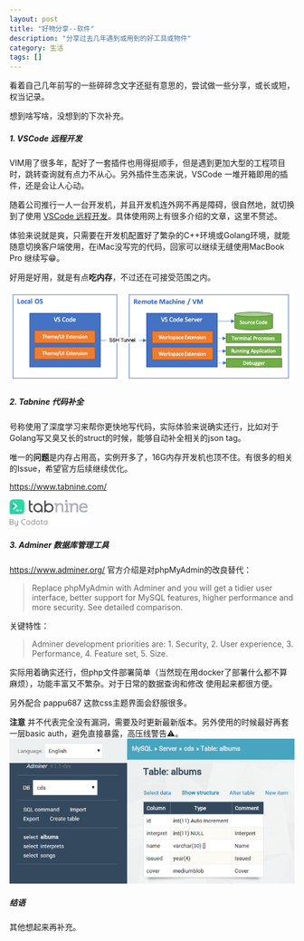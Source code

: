 ```yaml
---
layout: post
title: "好物分享--软件" 
description: "分享过去几年遇到或用到的好工具或物件"
category: 生活
tags: []
---
```


看着自己几年前写的一些碎碎念文字还挺有意思的，尝试做一些分享，或长或短，权当记录。

想到啥写啥，没想到的下次补充。


##### 1. VSCode 远程开发
VIM用了很多年，配好了一套插件也用得挺顺手，但是遇到更加大型的工程项目时，跳转查询就有点力不从心。另外插件生态来说，VSCode 一堆开箱即用的插件，还是会让人心动。

随着公司推行一人一台开发机，并且开发机连外网不再是障碍，很自然地，就切换到了使用 [VSCode 远程开发](https://code.visualstudio.com/docs/remote/ssh)。具体使用网上有很多介绍的文章，这里不赘述。

体验来说就是爽，只需要在开发机配置好了繁杂的C++环境或Golang环境，就能随意切换客户端使用，在iMac没写完的代码，回家可以继续无缝使用MacBook Pro 继续写😁。

好用是好用，就是有点**吃内存**，不过还在可接受范围之内。

![picture 2](/assets/pic/blog/399406f2be070d38efb3c9de33bdf1de848749632a3f0ae3662201632744baa4.png)  


##### 2. Tabnine 代码补全
号称使用了深度学习来帮你更快地写代码，实际体验来说确实还行，比如对于Golang写又臭又长的struct的时候，能够自动补全相关的json tag。

唯一的**问题**是内存占用高，实例开多了，16G内存开发机也顶不住。有很多的相关的Issue，希望官方后续继续优化。

https://www.tabnine.com/

![picture 3](/assets/pic/blog/197e33a6f0c13fbc0d0ea6cf0ad1406ca4b6009a586aa5e399947e78bf74bbe9.png)  

##### 3. Adminer 数据库管理工具
https://www.adminer.org/
官方介绍是对phpMyAdmin的改良替代：
>Replace phpMyAdmin with Adminer and you will get a tidier user interface, better support for MySQL features, higher performance and more security. See detailed comparison.

关键特性：
>Adminer development priorities are: 1. Security, 2. User experience, 3. Performance, 4. Feature set, 5. Size.

实际用着确实还行，但php文件部署简单（当然现在用docker了部署什么都不算麻烦），功能丰富又不繁杂。对于日常的数据查询和修改 使用起来都很方便。

另外配合 pappu687 这款css主题界面会舒服很多。

**注意** 并不代表完全没有漏洞，需要及时更新最新版本。另外使用的时候最好再套一层basic auth，避免直接暴露，高压线警告⚠️。
![picture 4](/assets/pic/blog/0aafa69e292e4aaf8668dbbdb0fcdd1839bc8545ab009daed444dd610eabc3c8.png)  

##### 结语
其他想起来再补充。

